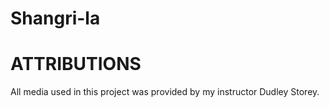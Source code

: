 # Shangri-la

# ATTRIBUTIONS


All media used in this project was provided by my instructor Dudley Storey.
